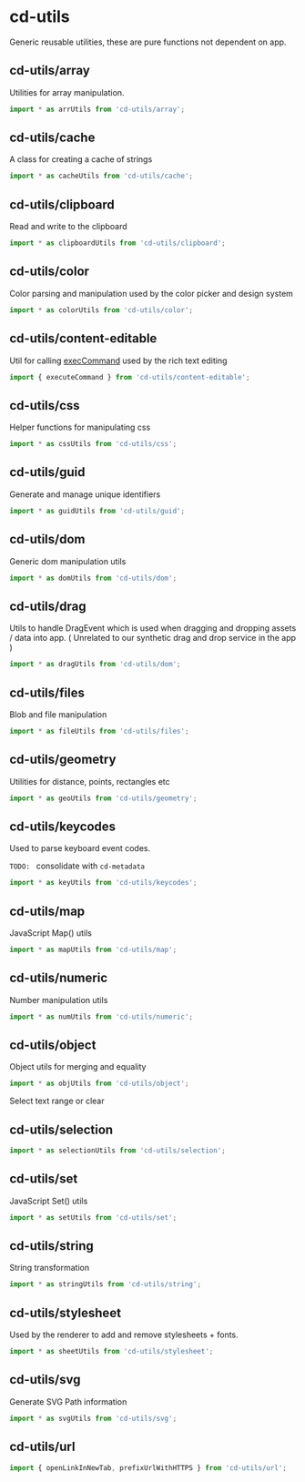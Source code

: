 # cd-utils

Generic reusable utilities, these are pure functions not dependent on app.

## cd-utils/array

Utilities for array manipulation.

```ts
import * as arrUtils from 'cd-utils/array';
```

## cd-utils/cache

A class for creating a cache of strings

```ts
import * as cacheUtils from 'cd-utils/cache';
```

## cd-utils/clipboard

Read and write to the clipboard

```ts
import * as clipboardUtils from 'cd-utils/clipboard';
```

## cd-utils/color

Color parsing and manipulation used by the color picker and design system

```ts
import * as colorUtils from 'cd-utils/color';
```

## cd-utils/content-editable

Util for calling [execCommand](https://developer.mozilla.org/en-US/docs/Web/API/Document/execCommand) used by the rich text editing

```ts
import { executeCommand } from 'cd-utils/content-editable';
```

## cd-utils/css

Helper functions for manipulating css

```ts
import * as cssUtils from 'cd-utils/css';
```

## cd-utils/guid

Generate and manage unique identifiers

```ts
import * as guidUtils from 'cd-utils/guid';
```

## cd-utils/dom

Generic dom manipulation utils

```ts
import * as domUtils from 'cd-utils/dom';
```

## cd-utils/drag

Utils to handle DragEvent which is used when dragging and dropping assets / data into app. ( Unrelated to our synthetic drag and drop service in the app )

```ts
import * as dragUtils from 'cd-utils/dom';
```

## cd-utils/files

Blob and file manipulation

```ts
import * as fileUtils from 'cd-utils/files';
```

## cd-utils/geometry

Utilities for distance, points, rectangles etc

```ts
import * as geoUtils from 'cd-utils/geometry';
```

## cd-utils/keycodes

Used to parse keyboard event codes.

`TODO: ` consolidate with `cd-metadata`

```ts
import * as keyUtils from 'cd-utils/keycodes';
```

## cd-utils/map

JavaScript Map() utils

```ts
import * as mapUtils from 'cd-utils/map';
```

## cd-utils/numeric

Number manipulation utils

```ts
import * as numUtils from 'cd-utils/numeric';
```

## cd-utils/object

Object utils for merging and equality

```ts
import * as objUtils from 'cd-utils/object';
```

Select text range or clear

## cd-utils/selection

```ts
import * as selectionUtils from 'cd-utils/selection';
```

## cd-utils/set

JavaScript Set() utils

```ts
import * as setUtils from 'cd-utils/set';
```

## cd-utils/string

String transformation

```ts
import * as stringUtils from 'cd-utils/string';
```

## cd-utils/stylesheet

Used by the renderer to add and remove stylesheets + fonts.

```ts
import * as sheetUtils from 'cd-utils/stylesheet';
```

## cd-utils/svg

Generate SVG Path information

```ts
import * as svgUtils from 'cd-utils/svg';
```

## cd-utils/url

```ts
import { openLinkInNewTab, prefixUrlWithHTTPS } from 'cd-utils/url';
```
